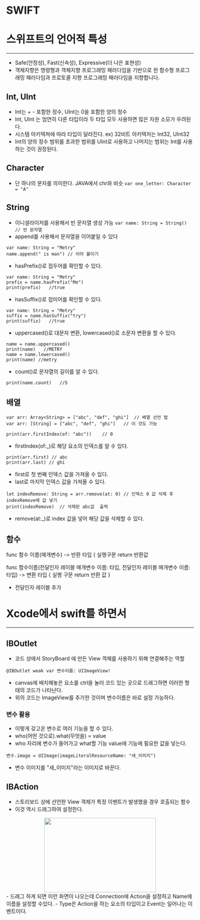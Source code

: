 # SWIFT

# 스위프트의 언어적 특성
---

* Safe(안정성), Fast(신속성), Expressive(더 나은 표현성)
* 객체지향은 명령형과 객체지향 프로그래밍 패러다임을 기반으로 한 함수형 프로그래밍 패러다임과 프로토콜 지향 프로그래밍 패러다임을 지향합니다.

## Int, UInt
- Int는 + - 포함한 정수, UInt는 0을 포함한 양의 정수
- Int, UInt 는 엄연히 다른 타입이라 두 타입 모두 사용하면 많은 자원 소모가 우려된다.
- 시스템 아키텍쳐에 따라 타입이 달라진다. ex) 32비트 아키텍처는 Int32, UInt32
- Int의 양의 정수 범위를 초과한 범위를 UInt로 사용하고 나머지는 범위는 Int를 사용하는 것이 권장된다.


## Character
- 단 하나의 문자를 의미한다. JAVA에서 chr와 비슷
```var one_letter: Character = "A"```

## String
- 이니셜라이저를 사용해서 빈 문자열 생성 가능
```var name: String = String() // 빈 문자열```
- append를 사용해서 문자열을 이어붙일 수 있다
```
var name: String = "Metry"
name.append(" is man") // 이어 붙이기
```

- hasPrefix()로 접두어를 확인할 수 있다.
```var prefix: Bool = false
var name: String = "Metry"
prefix = name.hasPrefix("Me")
print(prefix)   //true
```
- hasSuffix()로 접미어를 확인할 수 있다.
```var suffix: Bool = false
var name: String = "Metry"
suffix = name.hasSuffix("try")
print(suffix)   //true
```
- uppercased()로 대문자 변환, lowercased()로 소문자 변환을 할 수 있다.
```var name: String = "Metry"
name = name.uppercased()
print(name)   //METRY
name = name.lowercased()
print(name) //metry
```
- count()로 문자열의 길이를 알 수 있다.
```var name: String = "Metry"
print(name.count)	//5
```

## 배열
```
var arr: Array<String> = ["abc", "def", "ghi"]	// 배열 선언 법
var arr: [String] = ["abc", "def", "ghi"]	// 이 것도 가능

```
```
print(arr.firstIndex(of: "abc"))	// 0
```
- firstIndex(of:_)로 해당 요소의 인덱스를 알 수 있다.

```
print(arr.first) // abc
print(arr.last) // ghi
```
- first로 첫 번째 인덱스 값을 가져올 수 있다.
- last로 마지막 인덱스 값을 가져올 수 있다.

```
let indexRemove: String = arr.remove(at: 0)	// 인덱스 0 값 삭제 후 indexRemove에 값 넣기
print(indexRemove)	// 삭제된 abc값  출력
```
- remove(at:_)로 index 값을 넣어 해당 값을 삭제할 수 있다. 

## 함수
func 함수 이름(매개변수) -> 반환 타입 {
  실행구문
  return 반환값


func 함수이름(전달인자 레이블 매개변수 이름: 타입, 전달인자 레이블 매개변수 이름: 타입) -> 변환 타입 {
	실행 구문
    return 반환 값
}
- 전달인자 레이블 추가

# Xcode에서 swift를 하면서
---
## IBOutlet
- 코드 상에서 StoryBoard 에 만든 View 객체를 사용하기 위해 연결해주는 역할
```
@IBOutlet weak var 변수이름: UIImageView!
```
- canvas에 배치해놓은 요소를 ctrl을 눌러 코드 있는 곳으로 드래그하면 이러한 형태의 코드가 나타난다.
- 위의 코드는 ImageView를 추가한 것이며 변수이름은 바로 설정 가능하다.
### 변수 활용
- 이렇게 갖고온 변수로 여러 기능을 할 수 있다.
- who(어떤 것으로).what(무엇을) = value
- who 자리에 변수가 들어가고 what할 기능 value에 기능에 필요한 값을 넣는다.
```
변수.image = UIImage(imageLiteralResourceName: "새_이미지")
```
- 변수 이미지를 "새_이미지"라는 이미지로 바꾼다.

## IBAction
- 스토리보드 상에 선언한 View 객체가 특정 이벤트가 발생했을 경우 호출되는 함수
-  이것 역시 드래그하여 설정한다.
<center><img src="https://velog.velcdn.com/images/adad0207/post/5a5c4611-da60-424c-8fc7-6b9594606b69/image.png" width="300" height="200"/></center>
- 드래그 하게 되면 이런 화면이 나오는데 Connection에 Action을 설정하고 Name에 이름을 설정할 수있다.
- Type은 Action을 하는 요소의 타입이고 Event는 일어나는 이벤트이다.
